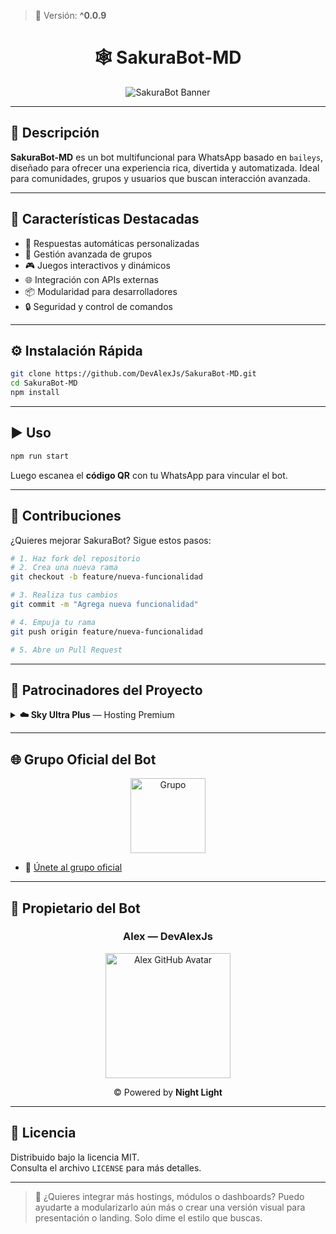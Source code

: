 > 🌸 Versión: **^0.0.9**

<h1 align="center">🕸️ SakuraBot-MD</h1>
<p align="center">
  <img src="https://stellarwa.xyz/files/1757378468505.jpeg" alt="SakuraBot Banner">
</p>

---

## 🧠 Descripción

**SakuraBot-MD** es un bot multifuncional para WhatsApp basado en `baileys`, diseñado para ofrecer una experiencia rica, divertida y automatizada. Ideal para comunidades, grupos y usuarios que buscan interacción avanzada.

---

## 🚀 Características Destacadas

- 🤖 Respuestas automáticas personalizadas  
- 👥 Gestión avanzada de grupos  
- 🎮 Juegos interactivos y dinámicos  
- 🌐 Integración con APIs externas  
- 📦 Modularidad para desarrolladores  
- 🔒 Seguridad y control de comandos  

---

## ⚙️ Instalación Rápida

```sh
git clone https://github.com/DevAlexJs/SakuraBot-MD.git
cd SakuraBot-MD
npm install
```

---

## ▶️ Uso

```sh
npm run start
```

Luego escanea el **código QR** con tu WhatsApp para vincular el bot.

---

## 🤝 Contribuciones

¿Quieres mejorar SakuraBot? Sigue estos pasos:

```sh
# 1. Haz fork del repositorio
# 2. Crea una nueva rama
git checkout -b feature/nueva-funcionalidad

# 3. Realiza tus cambios
git commit -m "Agrega nueva funcionalidad"

# 4. Empuja tu rama
git push origin feature/nueva-funcionalidad

# 5. Abre un Pull Request
```

---

## 💎 Patrocinadores del Proyecto

<details>
<summary><strong>☁️ Sky Ultra Plus</strong> — Hosting Premium</summary>

<div align="center">
  <a href="https://skyultraplus.com">
    <img src="https://qu.ax/wbJoB.png" alt="Sky Ultra Plus Logo" height="125px">
  </a>
</div>

### 🔗 Enlaces Rápidos
| 🛠️ Servicio | 🌐 Enlace |
|------------|-----------|
| 🏠 Página Oficial | [Visitar](https://skyultraplus.com) |
| 📊 Dashboard | [Abrir](https://dash.skyultraplus.com) |
| 🧰 Panel de Control | [Abrir](https://panel.skyultraplus.com) |
| 📡 Estado de Servicios | [Ver](https://estado.skyultraplus.com) |

### 📱 Comunidad y Contacto
| 🗣️ Canal / Chat | 🔗 Enlace |
|------------------|-----------|
| 📢 WhatsApp Canal | [Unirse](https://whatsapp.com/channel/0029VakUvreFHWpyWUr4Jr0g) |
| 💬 WhatsApp Grupo | [Unirse](https://chat.whatsapp.com/E6iWpvGuJ8zJNPbN3zOr0D) |
| 🧑‍💻 Discord | [SkyUltraPlus](https://discord.gg/6saUm5cw) |

### 👥 Contactos Directos
- 🐱 [Gata Dios](https://wa.me/message/B3KTM5XN2JMRD1)  
- 📞 [Russell](https://api.whatsapp.com/send/?phone=15167096032&text&type=phone_number&app_absent=0)  
- 🎭 [elrebelde21](https://facebook.com/elrebelde21)

</details>

---

## 🌐 Grupo Oficial del Bot

<div align="center">
  <img src="https://static.wikia.nocookie.net/nyancat/images/d/d3/Nyan-cat.gif/revision/latest/scale-to-width-down/400?cb=20131231222500&path-prefix=es" alt="Grupo" width="120">
</div>

- 💬 [Únete al grupo oficial](https://stellarwa.xyz/sakura)

---

## 👑 Propietario del Bot

<div align="center">
  <h3>Alex — DevAlexJs</h3>
  <a href="https://github.com/DevAlexJs">
    <img src="https://github.com/DevAlexJs.png" width="200" height="200" alt="Alex GitHub Avatar"/>
  </a>
  <p>© Powered by <strong>Night Light</strong></p>
</div>

---

## 📜 Licencia

Distribuido bajo la licencia MIT.  
Consulta el archivo `LICENSE` para más detalles.

---

> 🧩 ¿Quieres integrar más hostings, módulos o dashboards? Puedo ayudarte a modularizarlo aún más o crear una versión visual para presentación o landing. Solo dime el estilo que buscas.
